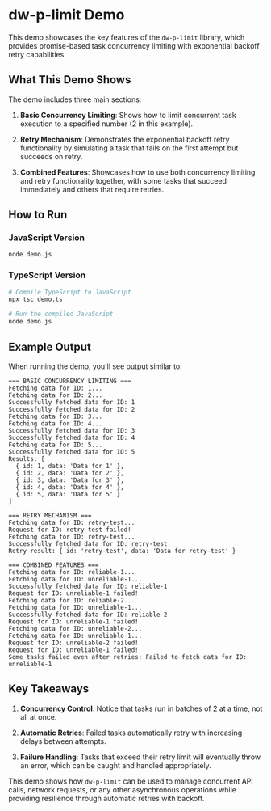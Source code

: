 # dw-p-limit Demo

This demo showcases the key features of the `dw-p-limit` library, which provides promise-based task concurrency limiting with exponential backoff retry capabilities.

## What This Demo Shows

The demo includes three main sections:

1. **Basic Concurrency Limiting**: Shows how to limit concurrent task execution to a specified number (2 in this example).

2. **Retry Mechanism**: Demonstrates the exponential backoff retry functionality by simulating a task that fails on the first attempt but succeeds on retry.

3. **Combined Features**: Showcases how to use both concurrency limiting and retry functionality together, with some tasks that succeed immediately and others that require retries.

## How to Run

### JavaScript Version
```bash
node demo.js
```

### TypeScript Version
```bash
# Compile TypeScript to JavaScript
npx tsc demo.ts

# Run the compiled JavaScript
node demo.js
```

## Example Output

When running the demo, you'll see output similar to:

```
=== BASIC CONCURRENCY LIMITING ===
Fetching data for ID: 1...
Fetching data for ID: 2...
Successfully fetched data for ID: 1
Successfully fetched data for ID: 2
Fetching data for ID: 3...
Fetching data for ID: 4...
Successfully fetched data for ID: 3
Successfully fetched data for ID: 4
Fetching data for ID: 5...
Successfully fetched data for ID: 5
Results: [
  { id: 1, data: 'Data for 1' },
  { id: 2, data: 'Data for 2' },
  { id: 3, data: 'Data for 3' },
  { id: 4, data: 'Data for 4' },
  { id: 5, data: 'Data for 5' }
]

=== RETRY MECHANISM ===
Fetching data for ID: retry-test...
Request for ID: retry-test failed!
Fetching data for ID: retry-test...
Successfully fetched data for ID: retry-test
Retry result: { id: 'retry-test', data: 'Data for retry-test' }

=== COMBINED FEATURES ===
Fetching data for ID: reliable-1...
Fetching data for ID: unreliable-1...
Successfully fetched data for ID: reliable-1
Request for ID: unreliable-1 failed!
Fetching data for ID: reliable-2...
Fetching data for ID: unreliable-1...
Successfully fetched data for ID: reliable-2
Request for ID: unreliable-1 failed!
Fetching data for ID: unreliable-2...
Fetching data for ID: unreliable-1...
Request for ID: unreliable-2 failed!
Request for ID: unreliable-1 failed!
Some tasks failed even after retries: Failed to fetch data for ID: unreliable-1
```

## Key Takeaways

1. **Concurrency Control**: Notice that tasks run in batches of 2 at a time, not all at once.

2. **Automatic Retries**: Failed tasks automatically retry with increasing delays between attempts.

3. **Failure Handling**: Tasks that exceed their retry limit will eventually throw an error, which can be caught and handled appropriately.

This demo shows how `dw-p-limit` can be used to manage concurrent API calls, network requests, or any other asynchronous operations while providing resilience through automatic retries with backoff. 
